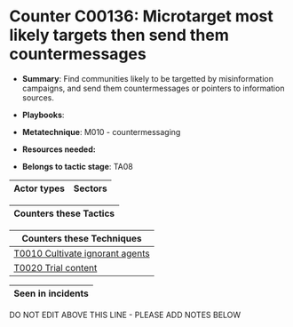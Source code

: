 # Counter C00136: Microtarget most likely targets then send them countermessages

* **Summary**: Find communities likely to be targetted by misinformation campaigns, and send them countermessages or pointers to information sources. 

* **Playbooks**: 

* **Metatechnique**: M010 - countermessaging

* **Resources needed:** 

* **Belongs to tactic stage**: TA08


| Actor types | Sectors |
| ----------- | ------- |



| Counters these Tactics |
| ---------------------- |



| Counters these Techniques |
| ------------------------- |
| [T0010 Cultivate ignorant agents](../../generated_pages/techniques/T0010.md) |
| [T0020 Trial content](../../generated_pages/techniques/T0020.md) |



| Seen in incidents |
| ----------------- |


DO NOT EDIT ABOVE THIS LINE - PLEASE ADD NOTES BELOW